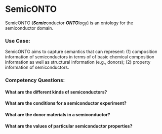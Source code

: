# SemicONTO

SemicONTO (***Semic***onductor ***ONTO***logy) is an ontology for the semiconductor domain. 

### Use Case:
SemicONTO aims to capture semantics that can represent: (1) composition information of semiconductors in terms of of basic chemical composition information as well as structural information (e.g., donors); (2) property information of semiconductors. 

### Competency Questions:

#### What are the different kinds of semiconductors?
#### What are the conditions for a semiconductor experiment?
#### What are the donor materials in a semiconductor?
#### What are the values of particular semiconductor properties?